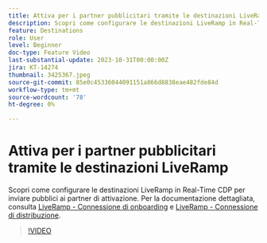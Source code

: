 ```yaml
---
title: Attiva per i partner pubblicitari tramite le destinazioni LiveRamp
description: Scopri come configurare le destinazioni LiveRamp in Real-Time CDP per inviare pubblici ai partner di attivazione.
feature: Destinations
role: User
level: Beginner
doc-type: Feature Video
last-substantial-update: 2023-10-31T00:00:00Z
jira: KT-14274
thumbnail: 3425367.jpeg
source-git-commit: 85e0c45336044091151a866d8838eae482fde84d
workflow-type: tm+mt
source-wordcount: '78'
ht-degree: 0%

---
```



# Attiva per i partner pubblicitari tramite le destinazioni LiveRamp

Scopri come configurare le destinazioni LiveRamp in Real-Time CDP per inviare pubblici ai partner di attivazione. Per la documentazione dettagliata, consulta [LiveRamp - Connessione di onboarding](https://experienceleague.adobe.com/docs/experience-platform/destinations/catalog/advertising/liveramp-onboarding.html) e [LiveRamp - Connessione di distribuzione](https://experienceleague.adobe.com/docs/experience-platform/destinations/catalog/advertising/liveramp-distribution.html).

>[!VIDEO](https://video.tv.adobe.com/v/3425367/?learn=on)
